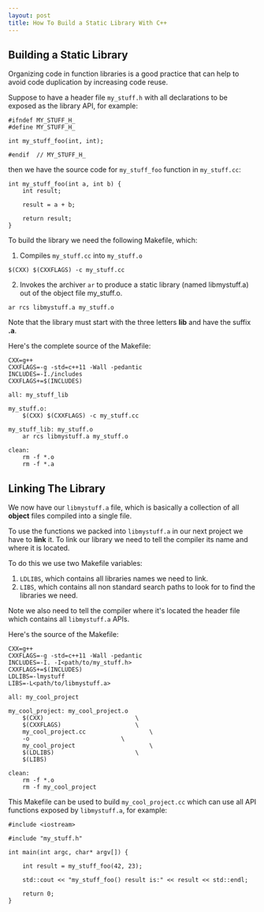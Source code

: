 ```yaml
---
layout: post
title: How To Build a Static Library With C++
---
```


## Building a Static Library

Organizing code in function libraries is a good practice that can help to avoid code duplication by increasing code reuse.

Suppose to have a header file `my_stuff.h` with all declarations to be exposed as the library API, for example:

```
#ifndef MY_STUFF_H_
#define MY_STUFF_H_

int my_stuff_foo(int, int);

#endif  // MY_STUFF_H_
```

then we have the source code for `my_stuff_foo` function in `my_stuff.cc`:

```
int my_stuff_foo(int a, int b) {
    int result;
    
    result = a + b;
    
    return result;
}
```

To build the library we need the following Makefile, which:

1. Compiles `my_stuff.cc` into `my_stuff.o`

```
$(CXX) $(CXXFLAGS) -c my_stuff.cc
```

2. Invokes the archiver `ar` to produce a static library (named libmystuff.a) out of the object file my_stuff.o.

```
ar rcs libmystuff.a my_stuff.o
```
Note that the library must start with the three letters **lib** and have the suffix **.a**. 

Here's the complete source of the Makefile:

```
CXX=g++
CXXFLAGS=-g -std=c++11 -Wall -pedantic
INCLUDES=-I./includes
CXXFLAGS+=$(INCLUDES)

all: my_stuff_lib

my_stuff.o:
	$(CXX) $(CXXFLAGS) -c my_stuff.cc

my_stuff_lib: my_stuff.o
	ar rcs libmystuff.a my_stuff.o

clean:
	rm -f *.o
	rm -f *.a
```
	
## Linking The Library

We now have our `libmystuff.a` file, which is basically a collection of all **object** files compiled into a single file.

To use the functions we packed into `libmystuff.a` in our next project we have to **link** it. To link our library we need to
tell the compiler its name and where it is located.

To do this we use two Makefile variables:

1. `LDLIBS`, which contains all libraries names we need to link.
2. `LIBS`, which contains all non standard search paths to look for to find the libraries we need.

Note we also need to tell the compiler where it's located the header file which contains all `libmystuff.a` APIs.

Here's the source of the Makefile:

```
CXX=g++
CXXFLAGS=-g -std=c++11 -Wall -pedantic
INCLUDES=-I. -I<path/to/my_stuff.h>
CXXFLAGS+=$(INCLUDES)
LDLIBS=-lmystuff
LIBS=-L<path/to/libmystuff.a>

all: my_cool_project

my_cool_project: my_cool_project.o
	$(CXX)							\
	$(CXXFLAGS)						\
	my_cool_project.cc					\
	-o							\
	my_cool_project						\
	$(LDLIBS)						\
	$(LIBS)

clean:
	rm -f *.o
	rm -f my_cool_project
```
This Makefile can be used to build `my_cool_project.cc` which can use all API functions exposed by `libmystuff.a`, for example:

```
#include <iostream>

#include "my_stuff.h"

int main(int argc, char* argv[]) {

    int result = my_stuff_foo(42, 23);

    std::cout << "my_stuff_foo() result is:" << result << std::endl;

    return 0;
}
```
